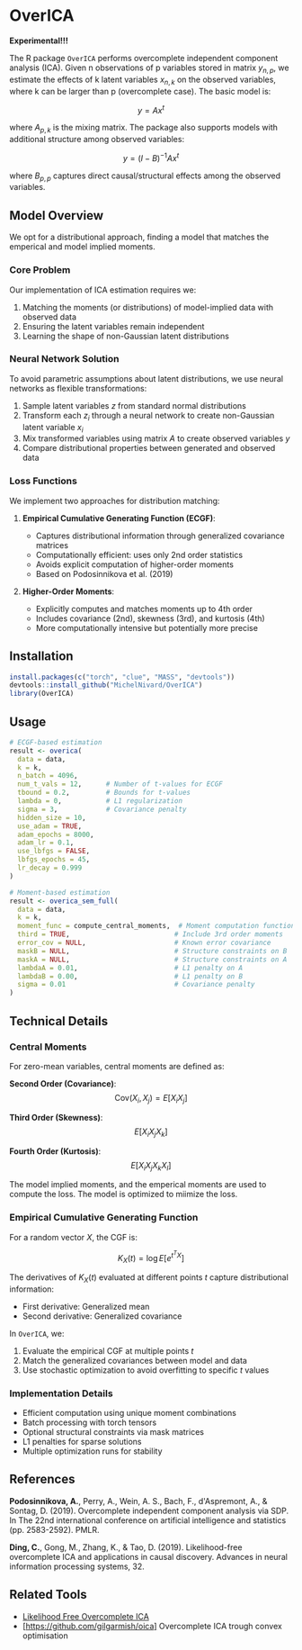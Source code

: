 # OverICA

**Experimental!!!**

The R package `OverICA` performs overcomplete independent component analysis (ICA). Given n observations of p variables stored in matrix $y_{n,p}$, we estimate the effects of k latent variables $x_{n,k}$ on the observed variables, where k can be larger than p (overcomplete case). The basic model is:

$$y = Ax^t$$

where $A_{p,k}$ is the mixing matrix. The package also supports models with additional structure among observed variables:

$$y = (I-B)^{-1}Ax^t$$

where $B_{p,p}$ captures direct causal/structural effects among the observed variables.

## Model Overview

We opt for a distributional approach, finding a model that matches the emperical and model implied moments.

### Core Problem
Our implementation of ICA estimation requires we:
1. Matching the moments (or distributions) of model-implied data with observed data
2. Ensuring the latent variables remain independent
3. Learning the shape of non-Gaussian latent distributions

### Neural Network Solution
To avoid parametric assumptions about latent distributions, we use neural networks as flexible transformations:
1. Sample latent variables $z$ from standard normal distributions
2. Transform each $z_i$ through a neural network to create non-Gaussian latent variable $x_i$
3. Mix transformed variables using matrix $A$ to create observed variables $y$
4. Compare distributional properties between generated and observed data

### Loss Functions
We implement two approaches for distribution matching:

1. **Empirical Cumulative Generating Function (ECGF)**:
   - Captures distributional information through generalized covariance matrices
   - Computationally efficient: uses only 2nd order statistics
   - Avoids explicit computation of higher-order moments
   - Based on Podosinnikova et al. (2019)

2. **Higher-Order Moments**:
   - Explicitly computes and matches moments up to 4th order
   - Includes covariance (2nd), skewness (3rd), and kurtosis (4th)
   - More computationally intensive but potentially more precise

## Installation

```R
install.packages(c("torch", "clue", "MASS", "devtools"))
devtools::install_github("MichelNivard/OverICA")
library(OverICA)
```

## Usage

```R
# ECGF-based estimation
result <- overica(
  data = data,
  k = k,
  n_batch = 4096,
  num_t_vals = 12,      # Number of t-values for ECGF
  tbound = 0.2,         # Bounds for t-values
  lambda = 0,           # L1 regularization
  sigma = 3,            # Covariance penalty
  hidden_size = 10,
  use_adam = TRUE,
  adam_epochs = 8000,
  adam_lr = 0.1,
  use_lbfgs = FALSE,
  lbfgs_epochs = 45,
  lr_decay = 0.999
)

# Moment-based estimation
result <- overica_sem_full(
  data = data,
  k = k,
  moment_func = compute_central_moments,  # Moment computation function
  third = TRUE,                          # Include 3rd order moments
  error_cov = NULL,                      # Known error covariance
  maskB = NULL,                          # Structure constraints on B
  maskA = NULL,                          # Structure constraints on A
  lambdaA = 0.01,                        # L1 penalty on A
  lambdaB = 0.00,                        # L1 penalty on B
  sigma = 0.01                           # Covariance penalty
)
```

## Technical Details

### Central Moments
For zero-mean variables, central moments are defined as:

**Second Order (Covariance)**:
$$\text{Cov}(X_i, X_j) = E[X_iX_j]$$

**Third Order (Skewness)**:
$$E[X_iX_jX_k]$$

**Fourth Order (Kurtosis)**:
$$E[X_iX_jX_kX_l]$$

The model implied moments, and the emperical moments are used to compute the loss. The model is optimized to miimize the loss. 


### Empirical Cumulative Generating Function
For a random vector $X$, the CGF is:

$$K_X(t) = \log E[e^{t^TX}]$$

The derivatives of $K_X(t)$ evaluated at different points $t$ capture distributional information:
- First derivative: Generalized mean
- Second derivative: Generalized covariance

In `OverICA`, we:
1. Evaluate the empirical CGF at multiple points $t$
2. Match the generalized covariances between model and data
3. Use stochastic optimization to avoid overfitting to specific $t$ values

### Implementation Details
- Efficient computation using unique moment combinations
- Batch processing with torch tensors
- Optional structural constraints via mask matrices
- L1 penalties for sparse solutions
- Multiple optimization runs for stability

## References

**Podosinnikova, A.**, Perry, A., Wein, A. S., Bach, F., d'Aspremont, A., & Sontag, D. (2019). Overcomplete independent component analysis via SDP. In The 22nd international conference on artificial intelligence and statistics (pp. 2583-2592). PMLR.

**Ding, C.**, Gong, M., Zhang, K., & Tao, D. (2019). Likelihood-free overcomplete ICA and applications in causal discovery. Advances in neural information processing systems, 32.

## Related Tools

- [Likelihood Free Overcomplete ICA](https://github.com/dingchenwei/Likelihood-free_OICA)
- [https://github.com/gilgarmish/oica] Overcomplete ICA trough convex optimisation
